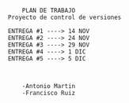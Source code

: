 							PLAN DE TRABAJO
						Proyecto de control de versiones

						ENTREGA #1 ----> 14 NOV
						ENTREGA #2 ----> 24 NOV
						ENTREGA #3 ----> 29 NOV
						ENTREGA #4 ----> 1 DIC
						ENTREGA #5 ----> 5 DIC



							-Antonio Martin
							-Francisco Ruiz
